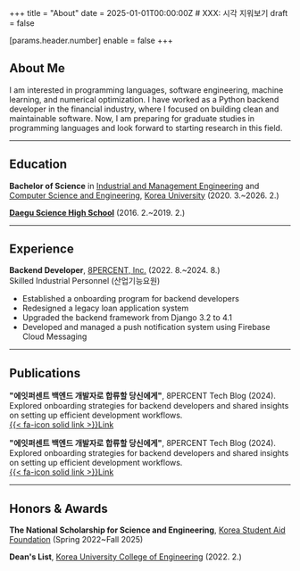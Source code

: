 +++
title = "About"
date = 2025-01-01T00:00:00Z  # XXX: 시각 지워보기
draft = false

[params.header.number]
enable = false
+++

## About Me

I am interested in programming languages, software engineering, machine learning, and numerical optimization. I have worked as a Python backend developer in the financial industry, where I focused on building clean and maintainable software. Now, I am preparing for graduate studies in programming languages and look forward to starting research in this field.

---

## Education

**Bachelor of Science** in [Industrial and Management Engineering](https://ie.korea.ac.kr/ie/index.do) and [Computer Science and Engineering](https://cs.korea.ac.kr/cs/index.do), [Korea University](https://www.korea.ac.kr/sites/ko/index.do) (2020. 3.~2026. 2.)

**[Daegu Science High School](https://dshs.dge.hs.kr/dshsh/main.do)** (2016. 2.~2019. 2.)

---

## Experience

**Backend Developer**, [8PERCENT, Inc.](https://8percent.kr/) (2022. 8.~2024. 8.)  
Skilled Industrial Personnel (산업기능요원)

- Established a onboarding program for backend developers
- Redesigned a legacy loan application system
- Upgraded the backend framework from Django 3.2 to 4.1
- Developed and managed a push notification system using Firebase Cloud Messaging

---

## Publications

**"에잇퍼센트 백엔드 개발자로 합류할 당신에게"**, 8PERCENT Tech Blog (2024).  
Explored onboarding strategies for backend developers and shared insights on setting up efficient development workflows.  
[{{< fa-icon solid link >}}Link](https://8percent.github.io/2024-07-14/%EB%B0%B1%EC%97%94%EB%93%9C-%EC%98%A8%EB%B3%B4%EB%94%A9-%EC%88%98%EB%A6%BD/)

**"에잇퍼센트 백엔드 개발자로 합류할 당신에게"**, 8PERCENT Tech Blog (2024).  
Explored onboarding strategies for backend developers and shared insights on setting up efficient development workflows.  
[{{< fa-icon solid link >}}Link](https://8percent.github.io/2024-07-14/%EB%B0%B1%EC%97%94%EB%93%9C-%EC%98%A8%EB%B3%B4%EB%94%A9-%EC%88%98%EB%A6%BD/)

---

## Honors & Awards

**The National Scholarship for Science and Engineering**, [Korea Student Aid Foundation](https://www.kosaf.go.kr/ko/main.do) (Spring 2022~Fall 2025)

**Dean's List**, [Korea University College of Engineering](https://eng.korea.ac.kr/main/main.html) (2022. 2.)
